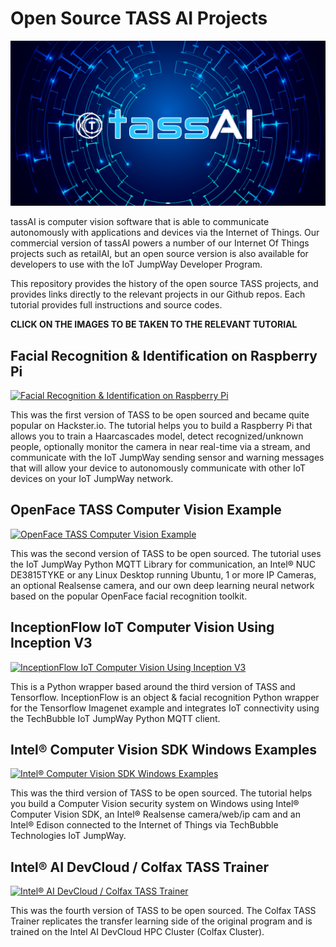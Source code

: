 # Open Source TASS AI Projects

![Open Source TASS AI Projects](images/tass-ai.png)

tassAI is computer vision software that is able to communicate autonomously with applications and devices via the Internet of Things. Our commercial version of tassAI powers a number of our Internet Of Things projects such as retailAI, but an open source version is also available for developers to use with the IoT JumpWay Developer Program.

This repository provides the history of the open source TASS projects, and provides links directly to the relevant projects in our Github repos. Each tutorial provides full instructions and source codes.

**CLICK ON THE IMAGES TO BE TAKEN TO THE RELEVANT TUTORIAL**

## Facial Recognition & Identification on Raspberry Pi

[![Facial Recognition & Identification on Raspberry Pi](https://github.com/TechBubbleTechnologies/IoT-JumpWay-RPI-Examples/raw/master/images/Computer-Vision/Raspberry-Pi-Computer-Vision-Example.png)](https://github.com/TechBubbleTechnologies/IoT-JumpWay-RPI-Examples/tree/master/Computer-Vision/Python)

This was the first version of TASS to be open sourced and became quite popular on Hackster.io. The tutorial helps you to build a Raspberry Pi that allows you to train a Haarcascades model, detect recognized/unknown people, optionally monitor the camera in near real-time via a stream, and communicate with the IoT JumpWay sending sensor and warning messages that will allow your device to autonomously communicate with other IoT devices on your IoT JumpWay network.



## OpenFace TASS Computer Vision Example

[![OpenFace TASS Computer Vision Example](https://github.com/TechBubbleTechnologies/IoT-JumpWay-Intel-Examples/raw/master/images/NUC-DE3815TYKE/Computer-Vision/OpenFace/Intel-NUC-DE3815TYKE-CV.png)](https://github.com/TechBubbleTechnologies/IoT-JumpWay-Intel-Examples/tree/master/Intel-Nuc/DE3815TYKE/Computer-Vision/Python/OpenFace)

This was the second version of TASS to be open sourced. The tutorial uses the IoT JumpWay Python MQTT Library for communication, an Intel® NUC DE3815TYKE or any Linux Desktop running Ubuntu, 1 or more IP Cameras, an optional Realsense camera, and our own deep learning neural network based on the popular OpenFace facial recognition toolkit.



## InceptionFlow IoT Computer Vision Using Inception V3

[![InceptionFlow IoT Computer Vision Using Inception V3](https://github.com/TechBubbleTechnologies/InceptionFlow/raw/master/images/main/InceptionFlow.png)](https://github.com/TechBubbleTechnologies/InceptionFlow)

This is a Python wrapper based around the third version of TASS and Tensorflow. InceptionFlow is an object & facial recognition Python wrapper for the Tensorflow Imagenet example and integrates IoT connectivity using the TechBubble IoT JumpWay Python MQTT client.



## Intel® Computer Vision SDK Windows Examples

[![Intel® Computer Vision SDK Windows Examples](https://github.com/TechBubbleTechnologies/IoT-JumpWay-Intel-Examples/raw/master/Intel-Computer-Vision-SDK/TASS-PVL/Windows/images/Intel-Computer-Vision-Windows.png)](https://github.com/TechBubbleTechnologies/IoT-JumpWay-Intel-Examples/tree/master/Intel-Computer-Vision-SDK/TASS-PVL/Windows)

This was the third version of TASS to be open sourced. The tutorial helps you build a Computer Vision security system on Windows using Intel® Computer Vision SDK, an Intel® Realsense camera/web/ip cam and an Intel® Edison connected to the Internet of Things via TechBubble Technologies IoT JumpWay.



## Intel® AI DevCloud / Colfax TASS Trainer

[![Intel® AI DevCloud / Colfax TASS Trainer](https://github.com/TechBubbleTechnologies/IoT-JumpWay-Intel-Examples/raw/master/Intel-Colfax/images/tass-trainer.jpg)](https://github.com/TechBubbleTechnologies/IoT-JumpWay-Intel-Examples/tree/master/Intel-Colfax/Tass-Trainer)

This was the fourth version of TASS to be open sourced. The Colfax TASS Trainer replicates the transfer learning side of the original program and is trained on the Intel  AI DevCloud HPC Cluster (Colfax Cluster).


 